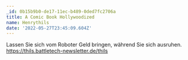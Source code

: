 ```yaml
---
_id: 0b15b9b0-de17-11ec-b489-0ded7fc2706a
title: A Comic Book Hollywoodized
name: Henrythils
date: '2022-05-27T23:45:09.604Z'
---
```

Lassen Sie sich vom Roboter Geld bringen, während Sie sich ausruhen. https://thils.battletech-newsletter.de/thils
